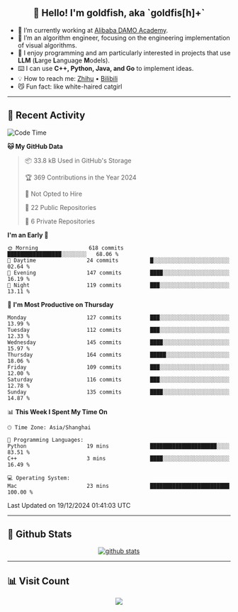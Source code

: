 
<h2 align="center">👋 Hello! I'm goldfish, aka `goldfis[h]+`</h2>

- 📍 I’m currently working at [Alibaba DAMO Academy](https://damo.alibaba.com/).  
- 🌱 I’m an algorithm engineer, focusing on the engineering implementation of visual algorithms.  
- 💬 I enjoy programming and am particularly interested in projects that use **LLM** (**L**arge **L**anguage **M**odels).   
- ⌨️ I can use **C++, Python, Java, and Go** to implement ideas.  
- 💡 How to reach me: [Zhihu](https://www.zhihu.com/people/goldfishh) • [Bilibili](https://space.bilibili.com/11349246)  
- 😼 Fun fact: like white-haired catgirl  

-------

## 🔧 Recent Activity

<!--START_SECTION:waka-->
![Code Time](http://img.shields.io/badge/Code%20Time-91%20hrs%2021%20mins-blue)

**🐱 My GitHub Data** 

> 📦 33.8 kB Used in GitHub's Storage 
 > 
> 🏆 369 Contributions in the Year 2024
 > 
> 🚫 Not Opted to Hire
 > 
> 📜 22 Public Repositories 
 > 
> 🔑 6 Private Repositories 
 > 
**I'm an Early 🐤** 

```text
🌞 Morning                618 commits         █████████████████░░░░░░░░   68.06 % 
🌆 Daytime                24 commits          █░░░░░░░░░░░░░░░░░░░░░░░░   02.64 % 
🌃 Evening                147 commits         ████░░░░░░░░░░░░░░░░░░░░░   16.19 % 
🌙 Night                  119 commits         ███░░░░░░░░░░░░░░░░░░░░░░   13.11 % 
```
📅 **I'm Most Productive on Thursday** 

```text
Monday                   127 commits         ███░░░░░░░░░░░░░░░░░░░░░░   13.99 % 
Tuesday                  112 commits         ███░░░░░░░░░░░░░░░░░░░░░░   12.33 % 
Wednesday                145 commits         ████░░░░░░░░░░░░░░░░░░░░░   15.97 % 
Thursday                 164 commits         █████░░░░░░░░░░░░░░░░░░░░   18.06 % 
Friday                   109 commits         ███░░░░░░░░░░░░░░░░░░░░░░   12.00 % 
Saturday                 116 commits         ███░░░░░░░░░░░░░░░░░░░░░░   12.78 % 
Sunday                   135 commits         ████░░░░░░░░░░░░░░░░░░░░░   14.87 % 
```


📊 **This Week I Spent My Time On** 

```text
🕑︎ Time Zone: Asia/Shanghai

💬 Programming Languages: 
Python                   19 mins             █████████████████████░░░░   83.51 % 
C++                      3 mins              ████░░░░░░░░░░░░░░░░░░░░░   16.49 % 

💻 Operating System: 
Mac                      23 mins             █████████████████████████   100.00 % 
```


 Last Updated on 19/12/2024 01:41:03 UTC
<!--END_SECTION:waka-->

-------

## 📆 Github Stats

<p align="center">
    <a href="https://github.com/anuraghazra/github-readme-stats">
      <img src="https://github-readme-stats.vercel.app/api?username=goldfishh&show_icons=true&theme=dracula" alt="github stats" />
    </a>
</p>

-------

## 📊 Visit Count

<p align="center">
  <a href="https://count.getloli.com/"><img src="https://count.getloli.com/get/@:goldfishh?theme=rule34"></a>
</p>
